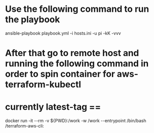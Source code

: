 # Use the following command to run the playbook
ansible-playbook playbook.yml -i hosts.ini -u pi -kK -vvv

# After that go to remote host and running the following command in order to spin container for aws-terraform-kubectl
# currently latest-tag == 
docker run -it --rm -v ${PWD}:/work -w /work --entrypoint /bin/bash <username>/terraform-aws-cli:<tag>